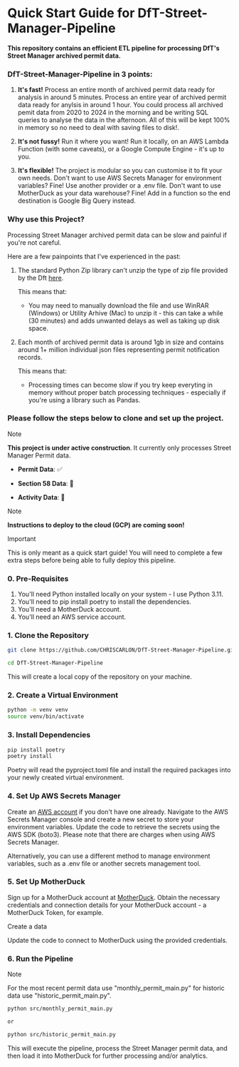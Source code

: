 # Quick Start Guide for DfT-Street-Manager-Pipeline

**This repository contains an efficient ETL pipeline for processing DfT's Street Manager archived permit data.** 

### DfT-Street-Manager-Pipeline in 3 points:

1. **It's fast!** Process an entire month of archived permit data ready for analysis in around 5 minutes. Process an entire year of archived permit data ready for anylsis in around 1 hour. You could process all archived pemit data from 2020 to 2024 in the morning and be writing SQL queries to analyse the data in the afternoon. All of this will be kept 100% in memory so no need to deal with saving files to disk!. 

2. **It's not fussy!** Run it where you want! Run it locally, on an AWS Lambda Function (with some caveats), or a Google Compute Engine - it's up to you. 

3. **It's flexible!** The project is modular so you can customise it to fit your own needs. Don't want to use AWS Secrets Manager for environment variables? Fine! Use another provider or a .env file. Don't want to use MotherDuck as your data warehouse? Fine! Add in a function so the end destination is Google Big Query instead. 

### Why use this Project?  

Processing Street Manager archived permit data can be slow and painful if you're not careful.  

Here are a few painpoints that I've experienced in the past:

1. The standard Python Zip library can't unzip the type of zip file provided by the Dft [here](https://department-for-transport-streetmanager.github.io/street-manager-docs/archived-notifications/#permit/2024/). 

    This means that:

    - You may need to manually download the file and use WinRAR (Windows) or Utility Arhive (Mac) to unzip it - this can take a while (30 minutes) and adds unwanted delays as well as taking up disk space.     

2. Each month of archived permit data is around 1gb in size and contains around 1+ million individual json files representing permit notification records. 

    This means that:

    - Processing times can become slow if you try keep everyting in memory without proper batch processing techniques - especially if you're using a library such as Pandas. 

### Please follow the steps below to clone and set up the project.

> [!NOTE]  
> **This project is under active construction**. 
It currently only processes Street Manager Permit data.

- **Permit Data**: ✅

- **Section 58 Data**: 🚫

- **Activity Data**: 🚫

>[!NOTE]
> **Instructions to deploy to the cloud (GCP) are coming soon!** 


> [!IMPORTANT]
> This is only meant as a quick start guide!
> You will need to complete a few extra steps before being able to fully deploy this pipeline.

### 0. Pre-Requisites 

1. You'll need Python installed locally on your system - I use Python 3.11.
2. You'll need to pip install poetry to install the dependencies.
3. You'll need a MotherDuck account. 
4. You'll need an AWS service account. 

### 1. Clone the Repository

```bash
git clone https://github.com/CHRISCARLON/DfT-Street-Manager-Pipeline.git

cd DfT-Street-Manager-Pipeline
```
This will create a local copy of the repository on your machine.

### 2. Create a Virtual Environment
```bash
python -m venv venv
source venv/bin/activate
```

### 3. Install Dependencies
```bash
pip install poetry
poetry install
```
Poetry will read the pyproject.toml file and install the required packages into your newly created virtual environment.

### 4. Set Up AWS Secrets Manager
Create an [AWS account](https://aws.amazon.com) if you don't have one already.
Navigate to the AWS Secrets Manager console and create a new secret to store your environment variables. Update the code to retrieve the secrets using the AWS SDK (boto3). Please note that there are charges when using AWS Secrets Manager. 

Alternatively, you can use a different method to manage environment variables, such as a .env file or another secrets management tool.

### 5. Set Up MotherDuck
Sign up for a MotherDuck account at [MotherDuck](https://motherduck.com).
Obtain the necessary credentials and connection details for your MotherDuck account - a MotherDuck Token, for example.

Create a data 

Update the code to connect to MotherDuck using the provided credentials.

### 6. Run the Pipeline

>[!NOTE]
> For the most recent permit data use "monthly_permit_main.py" for historic data use "historic_permit_main.py".  

```bash
python src/monthly_permit_main.py

or 

python src/historic_permit_main.py
```

This will execute the pipeline, process the Street Manager permit data, and then load it into MotherDuck for further processing and/or analytics.
